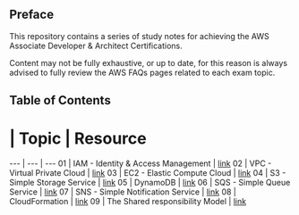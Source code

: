 ## Preface

This repository contains a series of study notes for achieving the AWS Associate Developer & Architect Certifications.

Content may not be fully exhaustive, or up to date, for this reason is always advised to fully review the AWS FAQs pages related to each exam topic.

## Table of Contents

# | Topic | Resource
--- | --- | ---
01 | IAM - Identity & Access Management | [link](ops/not-yet-available.md)
02 | VPC - Virtual Private Cloud        | [link](ops/not-yet-available.md)
03 | EC2 - Elastic Compute Cloud        | [link](ops/not-yet-available.md)
04 | S3 - Simple Storage Service        | [link](ops/not-yet-available.md)
05 | DynamoDB                           | [link](dynamodb/dynamodb.md)
06 | SQS - Simple Queue Service         | [link](ops/not-yet-available.md)
07 | SNS - Simple Notification Service  | [link](ops/not-yet-available.md)
08 | CloudFormation                     | [link](ops/not-yet-available.md)
09 | The Shared responsibility Model    | [link](ops/not-yet-available.md)







